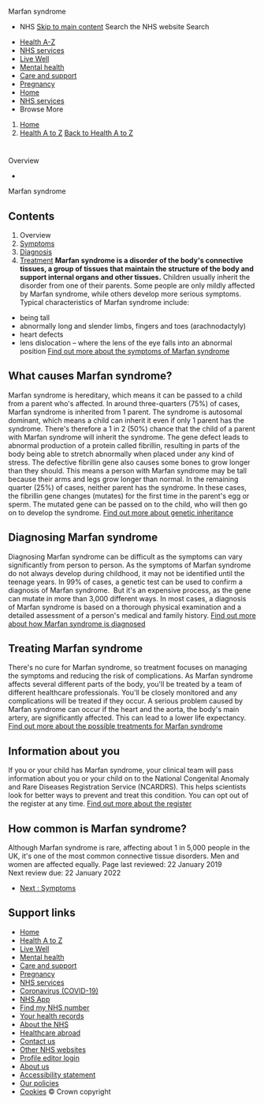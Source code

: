 
Marfan syndrome
 - NHS
[Skip to main content](#maincontent)
Search the NHS website
Search
* [Health A-Z](/conditions/)
* [NHS services](/nhs-services/)
* [Live Well](/live-well/)
* [Mental health](/mental-health/)
* [Care and support](/conditions/social-care-and-support-guide/)
* [Pregnancy](/pregnancy/)
* [Home](/)
* [NHS services](/nhs-services/)
* Browse
 More
1. [Home](/)
2. [Health A to Z](/conditions/)
[Back to 
 Health A to Z](/conditions/) 
# 
Overview
 
 - 
 Marfan syndrome
## Contents
1. Overview
2. [Symptoms](/conditions/marfan-syndrome/symptoms/)
3. [Diagnosis](/conditions/marfan-syndrome/diagnosis/)
4. [Treatment](/conditions/marfan-syndrome/treatment/)
**Marfan syndrome is a disorder of the body's connective tissues, a group of tissues that maintain the structure of the body and support internal organs and other tissues.**
Children usually inherit the disorder from one of their parents.
Some people are only mildly affected by Marfan syndrome, while others develop more serious symptoms. 
Typical characteristics of Marfan syndrome include:
* being tall
* abnormally long and slender limbs, fingers and toes (arachnodactyly)
* heart defects
* lens dislocation – where the lens of the eye falls into an abnormal position
[Find out more about the symptoms of Marfan syndrome](/conditions/marfan-syndrome/symptoms/)
## What causes Marfan syndrome?
Marfan syndrome is hereditary, which means it can be passed to a child from a parent who's affected.
In around three-quarters (75%) of cases, Marfan syndrome is inherited from 1 parent. 
The syndrome is autosomal dominant, which means a child can inherit it even if only 1 parent has the syndrome. 
There's therefore a 1 in 2 (50%) chance that the child of a parent with Marfan syndrome will inherit the syndrome.
The gene defect leads to abnormal production of a protein called fibrillin, resulting in parts of the body being able to stretch abnormally when placed under any kind of stress.
The defective fibrillin gene also causes some bones to grow longer than they should. 
This means a person with Marfan syndrome may be tall because their arms and legs grow longer than normal.
In the remaining quarter (25%) of cases, neither parent has the syndrome. 
In these cases, the fibrillin gene changes (mutates) for the first time in the parent's egg or sperm. 
The mutated gene can be passed on to the child, who will then go on to develop the syndrome.
[Find out more about genetic inheritance](/conditions/genetics/inheritance/)
## Diagnosing Marfan syndrome
Diagnosing Marfan syndrome can be difficult as the symptoms can vary significantly from person to person.
As the symptoms of Marfan syndrome do not always develop during childhood, it may not be identified until the teenage years.
In 99% of cases, a genetic test can be used to confirm a diagnosis of Marfan syndrome. 
But it's an expensive process, as the gene can mutate in more than 3,000 different ways.
In most cases, a diagnosis of Marfan syndrome is based on a thorough physical examination and a detailed assessment of a person's medical and family history.
[Find out more about how Marfan syndrome is diagnosed](/conditions/marfan-syndrome/diagnosis/)
## Treating Marfan syndrome
There's no cure for Marfan syndrome, so treatment focuses on managing the symptoms and reducing the risk of complications.
As Marfan syndrome affects several different parts of the body, you'll be treated by a team of different healthcare professionals. 
You'll be closely monitored and any complications will be treated if they occur.
A serious problem caused by Marfan syndrome can occur if the heart and the aorta, the body's main artery, are significantly affected. This can lead to a lower life expectancy.
[Find out more about the possible treatments for Marfan syndrome](/conditions/marfan-syndrome/treatment/)
## Information about you
If you or your child has Marfan syndrome, your clinical team will pass information about you or your child on to the National Congenital Anomaly and Rare Diseases Registration Service (NCARDRS). 
This helps scientists look for better ways to prevent and treat this condition. 
You can opt out of the register at any time. 
[Find out more about the register](https://www.gov.uk/government/publications/national-congenital-anomaly-and-rare-disease-registration-service-introductory-leaflet)
## How common is Marfan syndrome?
Although Marfan syndrome is rare, affecting about 1 in 5,000 people in the UK, it's one of the most common connective tissue disorders. 
Men and women are affected equally.
 Page last reviewed: 22 January 2019  
 Next review due: 22 January 2022
 
* [Next
:
Symptoms](/conditions/marfan-syndrome/symptoms/)
## Support links
* [Home](/)
* [Health A to Z](/conditions/)
* [Live Well](/live-well/)
* [Mental health](/mental-health/)
* [Care and support](/conditions/social-care-and-support-guide/)
* [Pregnancy](/pregnancy/)
* [NHS services](/nhs-services/)
* [Coronavirus (COVID-19)](/conditions/coronavirus-covid-19/)
* [NHS App](/nhs-app/)
* [Find my NHS number](/nhs-services/online-services/find-nhs-number/)
* [Your health records](/using-the-nhs/about-the-nhs/your-health-records/)
* [About the NHS](/using-the-nhs/about-the-nhs/)
* [Healthcare abroad](/using-the-nhs/healthcare-abroad/apply-for-a-free-uk-global-health-insurance-card-ghic/)
* [Contact us](/contact-us/)
* [Other NHS websites](/nhs-sites/)
* [Profile editor login](/our-policies/profile-editor-login/)
* [About us](/about-us/)
* [Accessibility statement](/accessibility-statement/)
* [Our policies](/our-policies/)
* [Cookies](/our-policies/cookies-policy/)
© Crown copyright
